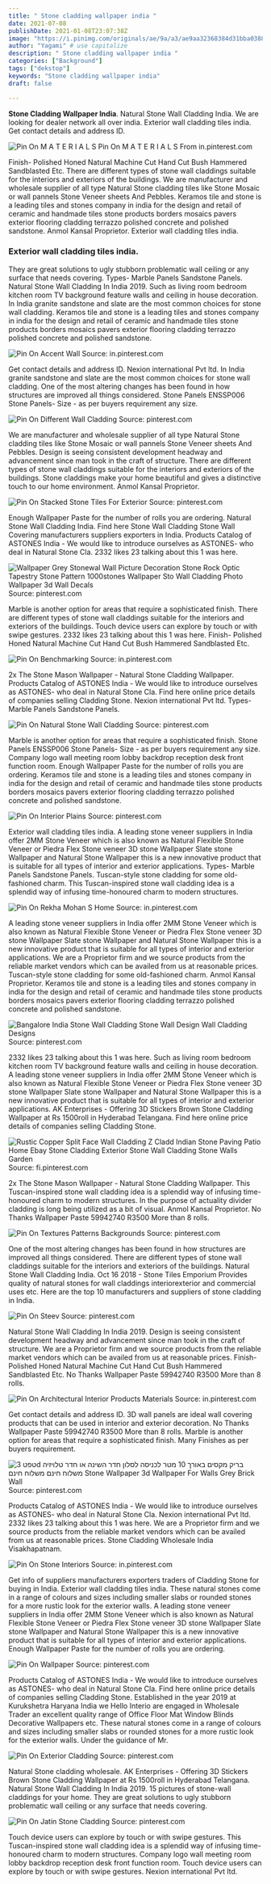 ```yaml
---
title: " Stone cladding wallpaper india "
date: 2021-07-08
publishDate: 2021-01-08T23:07:38Z
image: "https://i.pinimg.com/originals/ae/9a/a3/ae9aa32368384d31bba03887bb1772d7.jpg"
author: "Yagami" # use capitalize
description: " Stone cladding wallpaper india "
categories: ["Background"]
tags: ["dekstop"]
keywords: "Stone cladding wallpaper india"
draft: false

---
```



**Stone Cladding Wallpaper India**. Natural Stone Wall Cladding India. We are looking for dealer network all over india. Exterior wall cladding tiles india. Get contact details and address ID.

![Pin On M A T E R I A L S](https://i.pinimg.com/originals/66/03/06/660306b90f06740f81a3f86855c5d32d.jpg "Pin On M A T E R I A L S")
Pin On M A T E R I A L S From in.pinterest.com


Finish- Polished Honed Natural Machine Cut Hand Cut Bush Hammered Sandblasted Etc. There are different types of stone wall claddings suitable for the interiors and exteriors of the buildings. We are manufacturer and wholesale supplier of all type Natural Stone cladding tiles like Stone Mosaic or wall pannels Stone Veneer sheets And Pebbles. Keramos tile and stone is a leading tiles and stones company in india for the design and retail of ceramic and handmade tiles stone products borders mosaics pavers exterior flooring cladding terrazzo polished concrete and polished sandstone. Anmol Kansal Proprietor. Exterior wall cladding tiles india.

### Exterior wall cladding tiles india.

They are great solutions to ugly stubborn problematic wall ceiling or any surface that needs covering. Types- Marble Panels Sandstone Panels. Natural Stone Wall Cladding In India 2019. Such as living room bedroom kitchen room TV background feature walls and ceiling in house decoration. In India granite sandstone and slate are the most common choices for stone wall cladding. Keramos tile and stone is a leading tiles and stones company in india for the design and retail of ceramic and handmade tiles stone products borders mosaics pavers exterior flooring cladding terrazzo polished concrete and polished sandstone.


![Pin On Accent Wall](https://i.pinimg.com/originals/c0/f5/17/c0f5172a6660f4c502f5d1e18b59152c.jpg "Pin On Accent Wall")
Source: in.pinterest.com

Get contact details and address ID. Nexion international Pvt ltd. In India granite sandstone and slate are the most common choices for stone wall cladding. One of the most altering changes has been found in how structures are improved all things considered. Stone Panels ENSSP006 Stone Panels- Size - as per buyers requirement any size.

![Pin On Different Wall Cladding](https://i.pinimg.com/originals/e1/34/4c/e1344cf231aecdd02a3470f50abb91f7.jpg "Pin On Different Wall Cladding")
Source: pinterest.com

We are manufacturer and wholesale supplier of all type Natural Stone cladding tiles like Stone Mosaic or wall pannels Stone Veneer sheets And Pebbles. Design is seeing consistent development headway and advancement since man took in the craft of structure. There are different types of stone wall claddings suitable for the interiors and exteriors of the buildings. Stone claddings make your home beautiful and gives a distinctive touch to our home environment. Anmol Kansal Proprietor.

![Pin On Stacked Stone Tiles For Exterior](https://i.pinimg.com/originals/64/dc/9b/64dc9b557be93623525dbfdca9347b06.jpg "Pin On Stacked Stone Tiles For Exterior")
Source: pinterest.com

Enough Wallpaper Paste for the number of rolls you are ordering. Natural Stone Wall Cladding India. Find here Stone Wall Cladding Stone Wall Covering manufacturers suppliers exporters in India. Products Catalog of ASTONES India - We would like to introduce ourselves as ASTONES- who deal in Natural Stone Cla. 2332 likes 23 talking about this 1 was here.

![Wallpaper Grey Stonewal Wall Picture Decoration Stone Rock Optic Tapestry Stone Pattern 1000stones Wallpaper Sto Wall Cladding Photo Wallpaper 3d Wall Decals](https://i.pinimg.com/originals/76/74/9d/76749d3ec99cdb16553208afa83de1a6.jpg "Wallpaper Grey Stonewal Wall Picture Decoration Stone Rock Optic Tapestry Stone Pattern 1000stones Wallpaper Sto Wall Cladding Photo Wallpaper 3d Wall Decals")
Source: pinterest.com

Marble is another option for areas that require a sophisticated finish. There are different types of stone wall claddings suitable for the interiors and exteriors of the buildings. Touch device users can explore by touch or with swipe gestures. 2332 likes 23 talking about this 1 was here. Finish- Polished Honed Natural Machine Cut Hand Cut Bush Hammered Sandblasted Etc.

![Pin On Benchmarking](https://i.pinimg.com/originals/2b/1c/67/2b1c675af7cf881fb11234d54a431786.jpg "Pin On Benchmarking")
Source: in.pinterest.com

2x The Stone Mason Wallpaper - Natural Stone Cladding Wallpaper. Products Catalog of ASTONES India - We would like to introduce ourselves as ASTONES- who deal in Natural Stone Cla. Find here online price details of companies selling Cladding Stone. Nexion international Pvt ltd. Types- Marble Panels Sandstone Panels.

![Pin On Natural Stone Wall Cladding](https://i.pinimg.com/originals/24/6e/2b/246e2b2fee4a68d59c641f6c6ebb138c.jpg "Pin On Natural Stone Wall Cladding")
Source: pinterest.com

Marble is another option for areas that require a sophisticated finish. Stone Panels ENSSP006 Stone Panels- Size - as per buyers requirement any size. Company logo wall meeting room lobby backdrop reception desk front function room. Enough Wallpaper Paste for the number of rolls you are ordering. Keramos tile and stone is a leading tiles and stones company in india for the design and retail of ceramic and handmade tiles stone products borders mosaics pavers exterior flooring cladding terrazzo polished concrete and polished sandstone.

![Pin On Interior Plains](https://i.pinimg.com/736x/c6/70/ab/c670ab187baf9921955deca2cedefbb1.jpg "Pin On Interior Plains")
Source: pinterest.com

Exterior wall cladding tiles india. A leading stone veneer suppliers in India offer 2MM Stone Veneer which is also known as Natural Flexible Stone Veneer or Piedra Flex Stone veneer 3D stone Wallpaper Slate stone Wallpaper and Natural Stone Wallpaper this is a new innovative product that is suitable for all types of interior and exterior applications. Types- Marble Panels Sandstone Panels. Tuscan-style stone cladding for some old-fashioned charm. This Tuscan-inspired stone wall cladding idea is a splendid way of infusing time-honoured charm to modern structures.

![Pin On Rekha Mohan S Home](https://i.pinimg.com/originals/b6/e9/65/b6e9654e3ff851890338a7b6f087e1dc.jpg "Pin On Rekha Mohan S Home")
Source: in.pinterest.com

A leading stone veneer suppliers in India offer 2MM Stone Veneer which is also known as Natural Flexible Stone Veneer or Piedra Flex Stone veneer 3D stone Wallpaper Slate stone Wallpaper and Natural Stone Wallpaper this is a new innovative product that is suitable for all types of interior and exterior applications. We are a Proprietor firm and we source products from the reliable market vendors which can be availed from us at reasonable prices. Tuscan-style stone cladding for some old-fashioned charm. Anmol Kansal Proprietor. Keramos tile and stone is a leading tiles and stones company in india for the design and retail of ceramic and handmade tiles stone products borders mosaics pavers exterior flooring cladding terrazzo polished concrete and polished sandstone.

![Bangalore India Stone Wall Cladding Stone Wall Design Wall Cladding Designs](https://i.pinimg.com/originals/15/69/a9/1569a97bd32b63c3a5b904291a68b9a6.jpg "Bangalore India Stone Wall Cladding Stone Wall Design Wall Cladding Designs")
Source: pinterest.com

2332 likes 23 talking about this 1 was here. Such as living room bedroom kitchen room TV background feature walls and ceiling in house decoration. A leading stone veneer suppliers in India offer 2MM Stone Veneer which is also known as Natural Flexible Stone Veneer or Piedra Flex Stone veneer 3D stone Wallpaper Slate stone Wallpaper and Natural Stone Wallpaper this is a new innovative product that is suitable for all types of interior and exterior applications. AK Enterprises - Offering 3D Stickers Brown Stone Cladding Wallpaper at Rs 1500roll in Hyderabad Telangana. Find here online price details of companies selling Cladding Stone.

![Rustic Copper Split Face Wall Cladding Z Cladd Indian Stone Paving Patio Home Ebay Stone Cladding Exterior Stone Wall Cladding Stone Walls Garden](https://i.pinimg.com/564x/1f/1d/58/1f1d589843d900161eae847dfadf7a2b.jpg "Rustic Copper Split Face Wall Cladding Z Cladd Indian Stone Paving Patio Home Ebay Stone Cladding Exterior Stone Wall Cladding Stone Walls Garden")
Source: fi.pinterest.com

2x The Stone Mason Wallpaper - Natural Stone Cladding Wallpaper. This Tuscan-inspired stone wall cladding idea is a splendid way of infusing time-honoured charm to modern structures. In the purpose of actuality divider cladding is long being utilized as a bit of visual. Anmol Kansal Proprietor. No Thanks Wallpaper Paste 59942740 R3500 More than 8 rolls.

![Pin On Textures Patterns Backgrounds](https://i.pinimg.com/originals/88/1f/fd/881ffd0b7dd9130efbe2ea359bc3cbd9.jpg "Pin On Textures Patterns Backgrounds")
Source: pinterest.com

One of the most altering changes has been found in how structures are improved all things considered. There are different types of stone wall claddings suitable for the interiors and exteriors of the buildings. Natural Stone Wall Cladding India. Oct 16 2018 - Stone Tiles Emporium Provides quality of natural stones for wall claddings interiorexterior and commercial uses etc. Here are the top 10 manufacturers and suppliers of stone cladding in India.

![Pin On Steev](https://i.pinimg.com/originals/20/24/ca/2024caaf58fb86734d707fd8f30773ea.jpg "Pin On Steev")
Source: pinterest.com

Natural Stone Wall Cladding In India 2019. Design is seeing consistent development headway and advancement since man took in the craft of structure. We are a Proprietor firm and we source products from the reliable market vendors which can be availed from us at reasonable prices. Finish- Polished Honed Natural Machine Cut Hand Cut Bush Hammered Sandblasted Etc. No Thanks Wallpaper Paste 59942740 R3500 More than 8 rolls.

![Pin On Architectural Interior Products Materials](https://i.pinimg.com/474x/88/7a/4a/887a4a0aa28b3e45cd07f74f9b4c3875.jpg "Pin On Architectural Interior Products Materials")
Source: in.pinterest.com

Get contact details and address ID. 3D wall panels are ideal wall covering products that can be used in interior and exterior decoration. No Thanks Wallpaper Paste 59942740 R3500 More than 8 rolls. Marble is another option for areas that require a sophisticated finish. Many Finishes as per buyers requirement.

![טפט 3d בריק מקסים באורך 10 מטר לכניסה לסלון חדר השינה או חדר טלויזיה משלוח חינם משלוח חינם Stone Wallpaper 3d Wallpaper For Walls Grey Brick Wall](https://i.pinimg.com/originals/4b/95/eb/4b95eba0e644ac881dbc8e48f97af6e5.png "טפט 3d בריק מקסים באורך 10 מטר לכניסה לסלון חדר השינה או חדר טלויזיה משלוח חינם משלוח חינם Stone Wallpaper 3d Wallpaper For Walls Grey Brick Wall")
Source: pinterest.com

Products Catalog of ASTONES India - We would like to introduce ourselves as ASTONES- who deal in Natural Stone Cla. Nexion international Pvt ltd. 2332 likes 23 talking about this 1 was here. We are a Proprietor firm and we source products from the reliable market vendors which can be availed from us at reasonable prices. Stone Cladding Wholesale India Visakhapatnam.

![Pin On Stone Interiors](https://i.pinimg.com/originals/a1/89/6d/a1896dcc6ebc9279c7fc56fe5ea90af8.jpg "Pin On Stone Interiors")
Source: in.pinterest.com

Get info of suppliers manufacturers exporters traders of Cladding Stone for buying in India. Exterior wall cladding tiles india. These natural stones come in a range of colours and sizes including smaller slabs or rounded stones for a more rustic look for the exterior walls. A leading stone veneer suppliers in India offer 2MM Stone Veneer which is also known as Natural Flexible Stone Veneer or Piedra Flex Stone veneer 3D stone Wallpaper Slate stone Wallpaper and Natural Stone Wallpaper this is a new innovative product that is suitable for all types of interior and exterior applications. Enough Wallpaper Paste for the number of rolls you are ordering.

![Pin On Wallpaper](https://i.pinimg.com/474x/79/33/7e/79337ecd6f5b95eb7d74c5386c8b122f.jpg "Pin On Wallpaper")
Source: pinterest.com

Products Catalog of ASTONES India - We would like to introduce ourselves as ASTONES- who deal in Natural Stone Cla. Find here online price details of companies selling Cladding Stone. Established in the year 2019 at Kurukshetra Haryana India we Hello Interio are engaged in Wholesale Trader an excellent quality range of Office Floor Mat Window Blinds Decorative Wallpapers etc. These natural stones come in a range of colours and sizes including smaller slabs or rounded stones for a more rustic look for the exterior walls. Under the guidance of Mr.

![Pin On Exterior Cladding](https://i.pinimg.com/originals/81/3c/05/813c058ee918b5cf7e693de61fe9c08d.jpg "Pin On Exterior Cladding")
Source: pinterest.com

Natural Stone cladding wholesale. AK Enterprises - Offering 3D Stickers Brown Stone Cladding Wallpaper at Rs 1500roll in Hyderabad Telangana. Natural Stone Wall Cladding In India 2019. 15 pictures of stone-wall claddings for your home. They are great solutions to ugly stubborn problematic wall ceiling or any surface that needs covering.

![Pin On Jatin Stone Cladding](https://i.pinimg.com/originals/ae/9a/a3/ae9aa32368384d31bba03887bb1772d7.jpg "Pin On Jatin Stone Cladding")
Source: pinterest.com

Touch device users can explore by touch or with swipe gestures. This Tuscan-inspired stone wall cladding idea is a splendid way of infusing time-honoured charm to modern structures. Company logo wall meeting room lobby backdrop reception desk front function room. Touch device users can explore by touch or with swipe gestures. Nexion international Pvt ltd.

